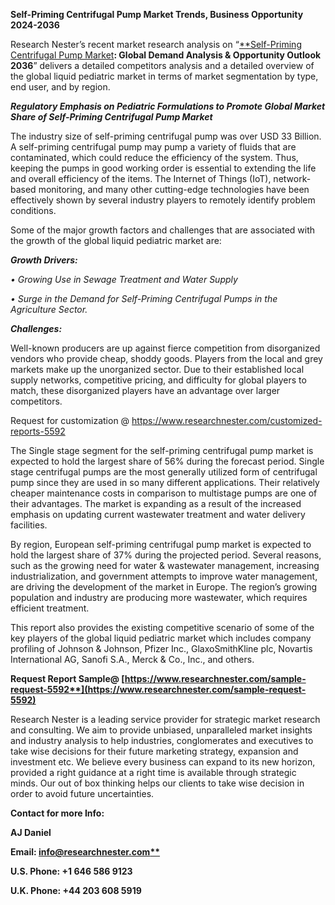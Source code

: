 ﻿**Self-Priming Centrifugal Pump Market Trends, Business Opportunity 2024-2036**

Research Nester’s recent market research analysis on “[**Self-Priming Centrifugal Pump Market](https://www.researchnester.com/reports/self-priming-centrifugal-pump-market/5592)**: Global Demand Analysis & Opportunity Outlook 2036**” delivers a detailed competitors analysis and a detailed overview of the global liquid pediatric market in terms of market segmentation by type, end user, and by region. 

***Regulatory Emphasis on Pediatric Formulations to Promote Global Market Share of Self-Priming Centrifugal Pump Market***

The industry size of self-priming centrifugal pump was over USD 33 Billion. A self-priming centrifugal pump may pump a variety of fluids that are contaminated, which could reduce the efficiency of the system. Thus, keeping the pumps in good working order is essential to extending the life and overall efficiency of the items. The Internet of Things (IoT), network-based monitoring, and many other cutting-edge technologies have been effectively shown by several industry players to remotely identify problem conditions.

<a name="_hlk153828431"></a>Some of the major growth factors and challenges that are associated with the growth of the global liquid pediatric market are:

***Growth Drivers:***

*•	Growing Use in Sewage Treatment and Water Supply*

*•	Surge in the Demand for Self-Priming Centrifugal Pumps in the Agriculture Sector.*

***Challenges:***

<a name="_hlk147244479"></a><a name="_hlk153828483"></a>Well-known producers are up against fierce competition from disorganized vendors who provide cheap, shoddy goods. Players from the local and grey markets make up the unorganized sector. Due to their established local supply networks, competitive pricing, and difficulty for global players to match, these disorganized players have an advantage over larger competitors.

Request for customization @ <https://www.researchnester.com/customized-reports-5592>

The Single stage segment for the self-priming centrifugal pump market is expected to hold the largest share of 56% during the forecast period. Single stage centrifugal pumps are the most generally utilized form of centrifugal pump since they are used in so many different applications. Their relatively cheaper maintenance costs in comparison to multistage pumps are one of their advantages. The market is expanding as a result of the increased emphasis on updating current wastewater treatment and water delivery facilities.

<a name="_hlk147244557"></a><a name="_hlk153828879"></a>By region, <a name="_hlk147244718"></a>European self-priming centrifugal pump market is expected to hold the largest share of 37% during the projected period. Several reasons, such as the growing need for water & wastewater management, increasing industrialization, and government attempts to improve water management, are driving the development of the market in Europe. The region’s growing population and industry are producing more wastewater, which requires efficient treatment.

This report also provides the existing competitive scenario of some of the key players of the global liquid pediatric market which includes company profiling of Johnson & Johnson, Pfizer Inc., GlaxoSmithKline plc, Novartis International AG, Sanofi S.A., Merck & Co., Inc., and others.      

**Request Report Sample@ [https://www.researchnester.com/sample-request-5592**](https://www.researchnester.com/sample-request-5592)**

Research Nester is a leading service provider for strategic market research and consulting. We aim to provide unbiased, unparalleled market insights and industry analysis to help industries, conglomerates and executives to take wise decisions for their future marketing strategy, expansion and investment etc. We believe every business can expand to its new horizon, provided a right guidance at a right time is available through strategic minds. Our out of box thinking helps our clients to take wise decision in order to avoid future uncertainties.

**Contact for more Info:**

**AJ Daniel**

**Email: [info@researchnester.com**](mailto:info@researchnester.com)**

**U.S. Phone: +1 646 586 9123** 

**U.K. Phone: +44 203 608 5919**

